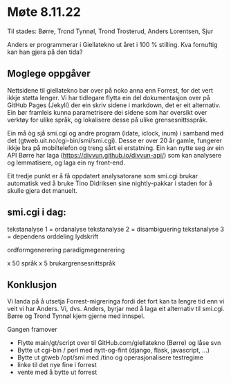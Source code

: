 # Møte 8.11.22

Til stades: Børre, Trond Tynnøl, Trond Trosterud, Anders Lorentsen, Sjur

Anders er programmerar i Giellatekno ut året i 100 % stilling. Kva fornuftig kan han gjera på den tida?

## Moglege oppgåver

Nettsidene til giellatekno bør over på noko anna enn Forrest, for det vert ikkje støtta lenger. Vi har tidlegare flytta ein del dokumentasjon over på GitHub Pages (Jekyll) der ein skriv sidene i markdown, det er eit alternativ. Ein bør framleis kunna parametrisere dei sidene som har oversikt over verktøy for ulike språk, og lokalisere desse på ulike grensesnittsspråk.

Ein må òg sjå smi.cgi og andre program (idate, iclock, inum) i samband med det (gtweb.uit.no/cgi-bin/smi/smi.cgi). Desse er over 20 år gamle, fungerer ikkje bra på mobiltelefon og treng sårt ei erstatning. Ein kan nytte seg av ein API Børre har laga (https://divvun.github.io/divvun-api/) som kan analysere og lemmatisere, og laga ein ny front-end.

Eit tredje punkt er å få oppdatert analysatorane som smi.cgi brukar automatisk ved å bruke Tino Didriksen sine nightly-pakkar i staden for å skulle gjera det manuelt.


## smi.cgi i dag:

tekstanalyse 1 = ordanalyse
tekstanalyse 2 = disambiguering
tekstanalyse 3 = dependens
orddeling
lydskrift

ordformgenerering
paradigmegenerering

x 50 språk x 5 brukargrensesnittspråk

## Konklusjon

Vi landa på å utsetja Forrest-migreringa fordi det fort kan ta lengre tid enn vi veit vi har Anders. Vi, dvs. Anders, byrjar med å laga eit alternativ til smi.cgi. Børre og Trond Tynnøl kjem gjerne med innspel.

Gangen framover
- Flytte main/gt/script over til GitHub.com/giellatekno (Børre) og låse svn
- Bytte ut cgi-bin / perl med nytt-og-fint (django, flask, javascript, ...)
- Bytte ut gtweb /opt/smi med /tino og operasjonalisere testregime
- linke til det nye fine i forrest
- vente med å bytte ut forrest







